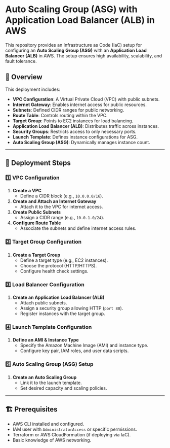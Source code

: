 # Auto Scaling Group (ASG) with Application Load Balancer (ALB) in AWS

This repository provides an Infrastructure as Code (IaC) setup for configuring an **Auto Scaling Group (ASG)** with an **Application Load Balancer (ALB)** in AWS. The setup ensures high availability, scalability, and fault tolerance.

## 📌 Overview
This deployment includes:
- **VPC Configuration**: A Virtual Private Cloud (VPC) with public subnets.
- **Internet Gateway**: Enables internet access for public resources.
- **Subnets**: Defined CIDR ranges for public networking.
- **Route Table**: Controls routing within the VPC.
- **Target Group**: Points to EC2 instances for load balancing.
- **Application Load Balancer (ALB)**: Distributes traffic across instances.
- **Security Groups**: Restricts access to only necessary ports.
- **Launch Template**: Defines instance configurations for ASG.
- **Auto Scaling Group (ASG)**: Dynamically manages instance count.

---

## 🚀 Deployment Steps

### 1️⃣ VPC Configuration
1. **Create a VPC**  
   - Define a CIDR block (e.g., `10.0.0.0/16`).
2. **Create and Attach an Internet Gateway**  
   - Attach it to the VPC for internet access.
3. **Create Public Subnets**  
   - Assign a CIDR range (e.g., `10.0.1.0/24`).
4. **Configure Route Table**  
   - Associate the subnets and define internet access rules.

### 2️⃣ Target Group Configuration
1. **Create a Target Group**  
   - Define a target type (e.g., EC2 instances).  
   - Choose the protocol (HTTP/HTTPS).  
   - Configure health check settings.

### 3️⃣ Load Balancer Configuration
1. **Create an Application Load Balancer (ALB)**  
   - Attach public subnets.  
   - Assign a security group allowing HTTP (`port 80`).  
   - Register instances with the target group.

### 4️⃣ Launch Template Configuration
1. **Define an AMI & Instance Type**  
   - Specify the Amazon Machine Image (AMI) and instance type.  
   - Configure key pair, IAM roles, and user data scripts.

### 5️⃣ Auto Scaling Group (ASG) Setup
1. **Create an Auto Scaling Group**  
   - Link it to the launch template.  
   - Set desired capacity and scaling policies.

---

## 🏗️ Prerequisites
- AWS CLI installed and configured.
- IAM user with `AdministratorAccess` or specific permissions.
- Terraform or AWS CloudFormation (if deploying via IaC).
- Basic knowledge of AWS networking.

